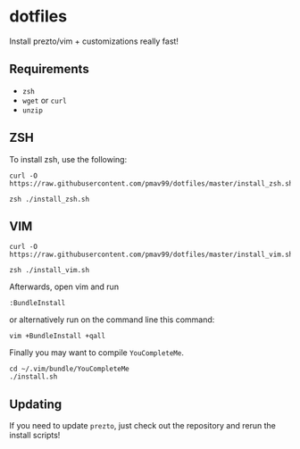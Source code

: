 dotfiles
========

Install prezto/vim + customizations really fast!

Requirements
------------

* `zsh`
* `wget` or `curl`
* `unzip`

ZSH
---

To install zsh, use the following:

```
curl -O https://raw.githubusercontent.com/pmav99/dotfiles/master/install_zsh.sh

zsh ./install_zsh.sh
```

VIM
---


```
curl -O https://raw.githubusercontent.com/pmav99/dotfiles/master/install_vim.sh

zsh ./install_vim.sh
```

Afterwards, open vim and run

```
:BundleInstall
```

or alternatively run on the command line this command:

    vim +BundleInstall +qall

Finally you may want to compile `YouCompleteMe`.

```
cd ~/.vim/bundle/YouCompleteMe
./install.sh
```

Updating
--------

If you need to update `prezto`, just check out the repository and rerun the install scripts!
